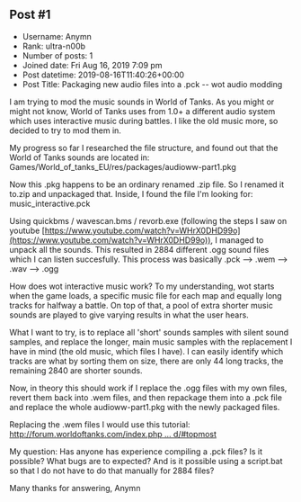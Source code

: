 ## Post #1
- Username: Anymn
- Rank: ultra-n00b
- Number of posts: 1
- Joined date: Fri Aug 16, 2019 7:09 pm
- Post datetime: 2019-08-16T11:40:26+00:00
- Post Title: Packaging new audio files into a .pck -- wot audio modding

I am trying to mod the music sounds in World of Tanks.
As you might or might not know, World of Tanks uses from 1.0+ a different audio system which uses interactive music during battles. I like the old music more, so decided to try to mod them in.

My progress so far
I researched the file structure, and found out that the World of Tanks sounds are located in:
Games/World_of_tanks_EU/res/packages/audioww-part1.pkg

Now this .pkg happens to be an ordinary renamed .zip file. So I renamed it to.zip and unpackaged that. Inside, I found the file I'm looking for:
music_interactive.pck

Using quickbms / wavescan.bms / revorb.exe  (following the steps I saw on youtube [https://www.youtube.com/watch?v=WHrX0DHD99o](https://www.youtube.com/watch?v=WHrX0DHD99o)), I managed to unpack all the sounds. This resulted in 2884 different .ogg sound files which I can listen succesfully.
This process was basically .pck --> .wem --> .wav --> .ogg

How does wot interactive music work?
To my understanding, wot starts when the game loads, a specific music file for each map and equally long tracks for halfway a battle. On top of that, a pool of extra shorter music sounds are played to give varying results in what the user hears. 

What I want to try, is to replace all 'short' sounds samples with silent sound samples, and replace the longer, main music samples with the replacement I have in mind (the old music, which files I have). I can easily identify which tracks are what by sorting them on size, there are only 44 long tracks, the remaining 2840 are shorter sounds.

Now, in theory this should work if I replace the .ogg files with my own files, revert them back into .wem files, and then repackage them into a .pck file and replace the whole audioww-part1.pkg with the newly packaged files.

Replacing the .wem files I would use this tutorial: [http://forum.worldoftanks.com/index.php ... d/#topmost](http://forum.worldoftanks.com/index.php?/topic/488138-how-to-create-voice-mods-914-version-and-onward/#topmost)

My question:
Has anyone has experience compiling a .pck files? Is it possible? What bugs are to expected?
And is it possible using a script.bat so that I do not have to do that manually for 2884 files? 

Many thanks for answering,
Anymn
